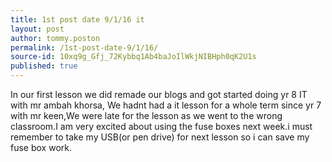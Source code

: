 ```yaml
---
title: 1st post date 9/1/16 it
layout: post
author: tommy.poston
permalink: /1st-post-date-9/1/16/
source-id: 10xq9g_Gfj_72Kybbq1Ab4baJoIlWkjNIBHph0qK2U1s
published: true
---
```

In our first lesson we did remade our blogs and got started doing yr 8 IT with mr ambah khorsa, We hadnt had a it lesson for a whole term since yr 7 with mr keen,We were late for the lesson as we went to the wrong classroom.I am very excited about using the fuse boxes next week.i must remember to take my USB(or pen drive) for next lesson so i can save my fuse box work.

